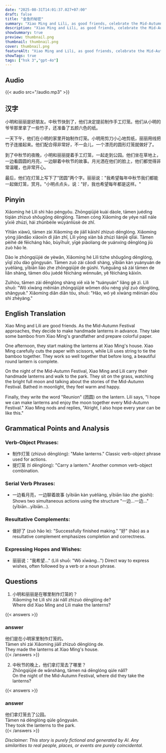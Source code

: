```yaml
---
date: "2025-08-31T14:01:37.027+07:00"
draft: false
title: "金鱼的秘密"
summary: "Xiao Ming and Lili, as good friends, celebrate the Mid-Autumn Festival by crafting a lantern together and enjoying the full moon in the park, hoping to repeat the heartwarming tradition every year."
description: "Xiao Ming and Lili, as good friends, celebrate the Mid-Autumn Festival by crafting a lantern together and enjoying the full moon in the park, hoping to repeat the heartwarming tradition every year."
showSummary: true
preview: thumbnail.png
thumbnail: thumbnail.png
cover: thumbnail.png
featureAlt: "Xiao Ming and Lili, as good friends, celebrate the Mid-Autumn Festival by crafting a lantern together and enjoying the full moon in the park, hoping to repeat the heartwarming tradition every year."
showTags: true
tags: ["hsk 3","gpt-4o"]
---
```


## Audio
{{< audio src="/audio.mp3" >}}

## 汉字

小明和丽丽是好朋友。中秋节快到了，他们决定提前制作手工灯笼。他们从小明的爷爷那里拿了一些竹子，还准备了五颜六色的纸。

一天下午，他们在小明的家里开始制作灯笼。小明用剪刀小心地剪纸，丽丽用线把竹子连接起来。他们配合得非常好，不一会儿，一个漂亮的圆形灯笼就做好了。

到了中秋节的夜晚，小明和丽丽提着手工灯笼，一起走到公园。他们坐在草地上，一边看圆圆的月亮，一边聊着中秋节的故事。月光洒在他们的脸上，他们都觉得非常温暖，也非常开心。

最后，他们在灯笼上写下了"团圆"两个字。丽丽说："我希望每年中秋节我们都能一起做灯笼，赏月。"小明点点头，说："好，我也希望每年都是这样。"

## Pinyin

Xiǎomíng hé Lìlì shì hǎo péngyǒu. Zhōngqiūjié kuài dàole, tāmen juédìng tíqián zhìzuò shǒugōng dēnglóng. Tāmen cóng Xiǎomíng de yéye nàlǐ nále yīxiē zhúzi, hái zhǔnbèile wǔyánliùsè de zhǐ.  

Yītiān xiàwǔ, tāmen zài Xiǎomíng de jiālǐ kāishǐ zhìzuò dēnglóng. Xiǎomíng yòng jiǎndāo xiǎoxīn dì jiǎn zhǐ, Lìlì yòng xiàn bǎ zhúzi liánjiē qǐlái. Tāmen pèihé dé fēicháng hǎo, bùyīhuǐr, yīgè piàoliang de yuánxíng dēnglóng jiù zuò hǎo le. 

Dào le zhōngqiūjié de yèwǎn, Xiǎomíng hé Lìlì tízhe shǒugōng dēnglóng, yīqǐ zǒu dào gōngyuán. Tāmen zuò zài cǎodì shàng, yībiān kàn yuányuán de yuèliàng, yībiān liáo zhe zhōngqiūjié de gùshì. Yuèguāng sǎ zài tāmen de liǎn shàng, tāmen dōu juédé fēicháng wēnnuǎn, yě fēicháng kāixīn.  

Zuìhòu, tāmen zài dēnglóng shàng xiě xià le "tuányuán" liǎng gè zì. Lìlì shuō: "Wǒ xīwàng měinián zhōngqiūjié wǒmen dōu néng yīqǐ zuò dēnglóng, shǎngyuè." Xiǎomíng diǎn diǎn tóu, shuō: "Hǎo, wǒ yě xīwàng měinián dōu shì zhèyàng."

## English Translation

Xiao Ming and Lili are good friends. As the Mid-Autumn Festival approaches, they decide to make handmade lanterns in advance. They take some bamboo from Xiao Ming's grandfather and prepare colorful paper.  

One afternoon, they start making the lanterns at Xiao Ming's house. Xiao Ming carefully cuts the paper with scissors, while Lili uses string to tie the bamboo together. They work so well together that before long, a beautiful round lantern is complete.  

On the night of the Mid-Autumn Festival, Xiao Ming and Lili carry their handmade lanterns and walk to the park. They sit on the grass, watching the bright full moon and talking about the stories of the Mid-Autumn Festival. Bathed in moonlight, they feel warm and happy.  

Finally, they write the word "Reunion" (团圆) on the lantern. Lili says, "I hope we can make lanterns and enjoy the moon together every Mid-Autumn Festival." Xiao Ming nods and replies, "Alright, I also hope every year can be like this."

## Grammatical Points and Analysis
### Verb-Object Phrases:
- 制作灯笼 (zhìzuò dēnglóng): "Make lanterns." Classic verb-object phrase used for actions.
- 提灯笼 (tí dēnglóng): "Carry a lantern." Another common verb-object combination.
  
### Serial Verb Phrases:
- 一边看月亮，一边聊着故事 (yībiān kàn yuèliàng, yībiān liáo zhe gùshì): Shows two simultaneous actions using the structure "一边...一边..." (yībiān...yībiān...).

### Resultative Complements:
- 做好了 (zuò hǎo le): "Successfully finished making." "好" (hǎo) as a resultative complement emphasizes completion and correctness.

### Expressing Hopes and Wishes:
- 丽丽说："我希望…" (Lìlì shuō: "Wǒ xīwàng...") Direct way to express wishes, often followed by a verb or a noun phrase. 

## Questions

1. 小明和丽丽是在哪里制作灯笼的？  
   Xiǎomíng hé Lìlì shì zài nǎlǐ zhìzuò dēnglóng de?  
   Where did Xiao Ming and Lili make the lanterns? 

{{< answers >}}
### answer
他们是在小明家里制作灯笼的。  
Tāmen shì zài Xiǎomíng jiālǐ zhìzuò dēnglóng de.  
They made the lanterns at Xiao Ming's house.  
{{< /answers >}}

2. 中秋节的晚上，他们拿灯笼去了哪里？  
   Zhōngqiūjié de wǎnshàng, tāmen ná dēnglóng qùle nǎlǐ?  
   On the night of the Mid-Autumn Festival, where did they take the lanterns?  

{{< answers >}}
### answer
他们拿灯笼去了公园。  
Tāmen ná dēnglóng qùle gōngyuán.  
They took the lanterns to the park.  
{{< /answers >}}

*Disclaimer: This story is purely fictional and generated by AI. Any similarities to real people, places, or events are purely coincidental.*
